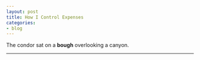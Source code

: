 ```yaml
---
layout: post
title: How I Control Expenses
categories:
- blog
---
```


The condor sat on a **bough** overlooking a canyon.

---
